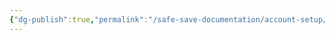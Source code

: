 ```yaml
---
{"dg-publish":true,"permalink":"/safe-save-documentation/account-setup/cool-solutions/post-setup-tasks/"}
---
```


